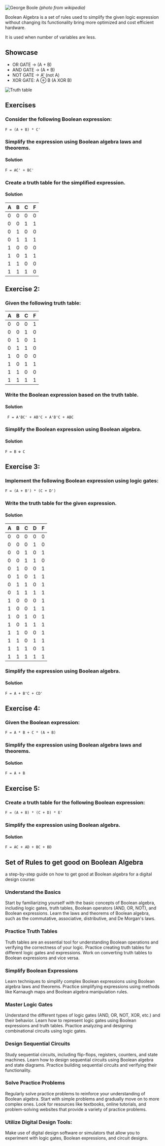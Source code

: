 ![George Boole](https://upload.wikimedia.org/wikipedia/commons/thumb/c/ce/George_Boole_color.jpg/330px-George_Boole_color.jpg)
_(photo from wikipedia)_

Boolean Algebra is a set of rules used to simplify the given logic expression without changing its functionality bring more optimized and cost efficient hardware.

It is used when number of variables are less.

## Showcase

* OR GATE -> (A + B)
* AND GATE -> (A * B)
* NOT GATE -> A' (not A)
* XOR GATE: A ⊕ B (A XOR B)

![Truth table](https://www.realdigital.org/img/228d4788d26e286b5706f6d644ddee8b.svg)

## Exercises

### Consider the following Boolean expression:
```
F = (A + B) * C'
```

### Simplify the expression using Boolean algebra laws and theorems.
#### Solution
```
F = AC' + BC'
```

### Create a truth table for the simplified expression.
#### Solution

| A | B | C | F   |
|---|---|---|---|
| 0 | 0 | 0 | 0 |
| 0 | 0 | 1 | 1 |
| 0 | 1 | 0 | 0 |
| 0 | 1 | 1 | 1 |
| 1 | 0 | 0 | 0 |
| 1 | 0 | 1 | 1 |
| 1 | 1 | 0 | 0 |
| 1 | 1 | 1 | 0 |

## Exercise 2:

### Given the following truth table:

| A | B | C | F |
|---|---|---|---|
| 0 | 0 | 0 | 1 |
| 0 | 0 | 1 | 0 |
| 0 | 1 | 0 | 1 |
| 0 | 1 | 1 | 0 |
| 1 | 0 | 0 | 0 |
| 1 | 0 | 1 | 1 |
| 1 | 1 | 0 | 0 |
| 1 | 1 | 1 | 1 |

### Write the Boolean expression based on the truth table.
#### Solution
```vbnet
 F = A'BC' + AB'C + A'B'C + ABC
```

### Simplify the Boolean expression using Boolean algebra.
#### Solution
```vbnet
F = B ⊕ C
```

## Exercise 3:
### Implement the following Boolean expression using logic gates:
```
F = (A + B') * (C + D')
```

### Write the truth table for the given expression.
#### Solution

| A | B | C | D | F |
|---|---|---|---|---|
| 0 | 0 | 0 | 0 | 0 |
| 0 | 0 | 0 | 1 | 0 |
| 0 | 0 | 1 | 0 | 1 |
| 0 | 0 | 1 | 1 | 0 |
| 0 | 1 | 0 | 0 | 1 |
| 0 | 1 | 0 | 1 | 1 |
| 0 | 1 | 1 | 0 | 1 |
| 0 | 1 | 1 | 1 | 1 |
| 1 | 0 | 0 | 0 | 1 |
| 1 | 0 | 0 | 1 | 1 |
| 1 | 0 | 1 | 0 | 1 |
| 1 | 0 | 1 | 1 | 1 |
| 1 | 1 | 0 | 0 | 1 |
| 1 | 1 | 0 | 1 | 1 |
| 1 | 1 | 1 | 0 | 1 |
| 1 | 1 | 1 | 1 | 1 |

### Simplify the expression using Boolean algebra.
#### Solution

```
F = A + B'C + CD'
```

## Exercise 4:

### Given the Boolean expression:
```
F = A * B + C * (A + B)
```

### Simplify the expression using Boolean algebra laws and theorems.
#### Solution

```
F = A + B
```

## Exercise 5:
### Create a truth table for the following Boolean expression:
```
F = (A + B) * (C + D) * E'
```

### Simplify the expression using Boolean algebra.
#### Solution

```
F = AC + AD + BC + BD
```

## Set of Rules to get good on Boolean Algebra

a step-by-step guide on how to get good at Boolean algebra for a digital design course:

### Understand the Basics
Start by familiarizing yourself with the basic concepts of Boolean algebra, including logic gates, truth tables, Boolean operators (AND, OR, NOT), and Boolean expressions.
Learn the laws and theorems of Boolean algebra, such as the commutative, associative, distributive, and De Morgan's laws.

### Practice Truth Tables
Truth tables are an essential tool for understanding Boolean operations and verifying the correctness of your logic. Practice creating truth tables for different logic gates and expressions. Work on converting truth tables to Boolean expressions and vice versa.

### Simplify Boolean Expressions
Learn techniques to simplify complex Boolean expressions using Boolean algebra laws and theorems.
Practice simplifying expressions using methods like Karnaugh maps and Boolean algebra manipulation rules.

### Master Logic Gates
Understand the different types of logic gates (AND, OR, NOT, XOR, etc.) and their behavior.
Learn how to represent logic gates using Boolean expressions and truth tables.
Practice analyzing and designing combinational circuits using logic gates.

### Design Sequential Circuits
Study sequential circuits, including flip-flops, registers, counters, and state machines.
Learn how to design sequential circuits using Boolean algebra and state diagrams.
Practice building sequential circuits and verifying their functionality.

### Solve Practice Problems
Regularly solve practice problems to reinforce your understanding of Boolean algebra.
Start with simple problems and gradually move on to more complex ones.
Look for resources like textbooks, online tutorials, and problem-solving websites that provide a variety of practice problems.

### Utilize Digital Design Tools:
Make use of digital design software or simulators that allow you to experiment with logic gates, Boolean expressions, and circuit designs.
